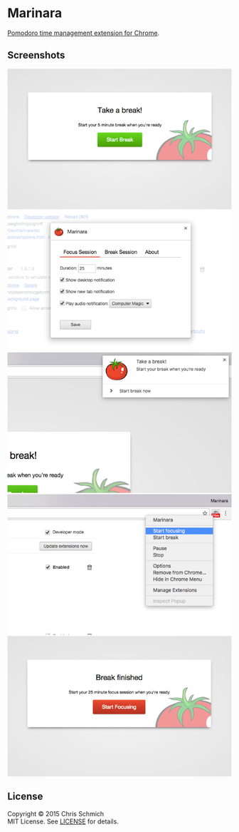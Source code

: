 # Marinara
[Pomodoro time management extension for Chrome](https://chrome.google.com/webstore/detail/marinara/lojgmehidjdhhbmpjfamhpkpodfcodef).

## Screenshots

![](assets/screenshots/focus-expired-zoom.png)
![](assets/screenshots/options-zoom.png)
![](assets/screenshots/desktop-notification-zoom.png)
![](assets/screenshots/browser-action-menu-zoom.png)
![](assets/screenshots/break-expired-zoom.png)

## License

Copyright &copy; 2015 Chris Schmich  
MIT License. See [LICENSE](LICENSE) for details.
